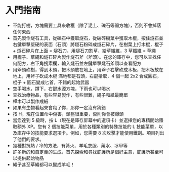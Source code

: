 # 入門指南

* 不能打樹，方塊需要工具來收穫（除了泥土、礫石等弱方塊），否則不會掉落任何東西
* 首先製作燧石工具，從礫石中獲取燧石，從破碎樹葉中獲取木棍，按住燧石並右鍵單擊堅硬的表面（石頭）將燧石粉碎成燧石碎片，在樹葉上打木棍，棍子 + 燧石碎片在上面 = 燧石刀，用燧石刀割草，給草纖維，3 草纖維 = 草繩
* 用棍子、草繩和燧石碎片製作燧石斧（斧頭）。在您的庫存中，您可以查找任何配方，右下角搜索欄，輸入燧石並左鍵單擊燧石斧頭以查看配方
* 用斧頭砍樹，得到木頭，把木頭放在地上，用斧子右擊砍成木板，把木板放在地上，用斧子砍成木棍 滿地都是石頭，右鍵拾取，4 個一起 2x2 合成圓石，棍子 + 圓石變成匕首，不錯的起始武器
* 空手喝水，蹲下，右鍵水源方塊，下雨也可以喝水
* 查找治療物品，有些容易製作，有些很難，繩子和紙最簡單
* 樺木可以製作成紙
* 如果有生物看起來會殺了你，那你一定沒有猜錯
* 按 H，現在位置命中傷害，頭盔很重要，否則你會被爆頭
* 當您達到 5 級時，按 L（現在是庫存屏幕中的選項卡）並選擇您的專精開始賺取額外 XP。您有 2 個技能菜單，用於各種類別的特殊技能的 L 技能菜單，以及庫存中的技能要求選項卡。例如，您需要 8 次攻擊才能使用鐵劍。項目列出了他們的要求。
* 幾種對抗熱 / 冷的方法，有篝火、羊毛衣服、藥水、冰甲等
* 許多新的和自定義的生成，首先探索和尋找庇護所是個好主意，庇護所甚至可以提供起始物品
* 繩子甚至草繩都可以變成羊毛！
